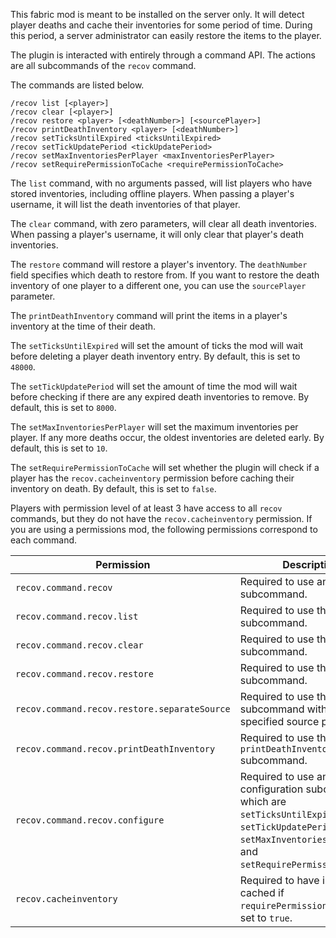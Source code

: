 This fabric mod is meant to be installed on the server only. It will detect player deaths and cache their inventories for some period of time. During this period, a server administrator can easily restore the items to the player.

The plugin is interacted with entirely through a command API. The actions are all subcommands of the `recov` command.

The commands are listed below.
```
/recov list [<player>]
/recov clear [<player>]
/recov restore <player> [<deathNumber>] [<sourcePlayer>]
/recov printDeathInventory <player> [<deathNumber>]
/recov setTicksUntilExpired <ticksUntilExpired>
/recov setTickUpdatePeriod <tickUpdatePeriod>
/recov setMaxInventoriesPerPlayer <maxInventoriesPerPlayer>
/recov setRequirePermissionToCache <requirePermissionToCache>
```

The `list` command, with no arguments passed, will list players who have stored inventories, including offline players. When passing a player's username, it will list the death inventories of that player.

The `clear` command, with zero parameters,
will clear all death inventories. When passing a player's username, it will only clear that player's death inventories.

The `restore` command will restore a player's inventory. The `deathNumber` field specifies which death to restore from. If you want to restore the death inventory of one player to a different one, you can use the `sourcePlayer` parameter.

The `printDeathInventory` command will print the items in a player's inventory at the time of their death.

The `setTicksUntilExpired` will set the amount of ticks the mod will wait before deleting a player death inventory entry.
By default, this is set to `48000`.

The `setTickUpdatePeriod` will set the amount of time the mod will wait before checking if there are any expired death inventories to remove.
By default, this is set to `8000`.

The `setMaxInventoriesPerPlayer` will set the maximum inventories per player. If any more deaths occur, the oldest inventories are deleted early.
By default, this is set to `10`.

The `setRequirePermissionToCache` will set whether the plugin will check if a player has the `recov.cacheinventory` permission before caching their inventory on death.
By default, this is set to `false`.

Players with permission level of at least 3 have access to all `recov` commands, but they do not have the `recov.cacheinventory` permission.
If you are using a permissions mod, the following permissions correspond to
each command.

| Permission                                   | Description                                                                                                                                                                     |
|----------------------------------------------|---------------------------------------------------------------------------------------------------------------------------------------------------------------------------------|
| `recov.command.recov`                        | Required to use any `recov` subcommand.                                                                                                                                         |
| `recov.command.recov.list`                   | Required to use the `list` subcommand.                                                                                                                                          |
| `recov.command.recov.clear`                  | Required to use the `clear` subcommand.                                                                                                                                         |
| `recov.command.recov.restore`                | Required to use the `restore` subcommand.                                                                                                                                       |
| `recov.command.recov.restore.separateSource` | Required to use the `restore` subcommand with a specified source player.                                                                                                        |
| `recov.command.recov.printDeathInventory`    | Required to use the `printDeathInventory` subcommand.                                                                                                                           |
| `recov.command.recov.configure`              | Required to use any of the configuration subcommands, which are `setTicksUntilExpired`, `setTickUpdatePeriod`, `setMaxInventoriesPerPlayer`, and `setRequirePermissionToCache`. |
| `recov.cacheinventory`                       | Required to have inventory cached if `requirePermissionToCache` is set to `true`.                                                                                               |
